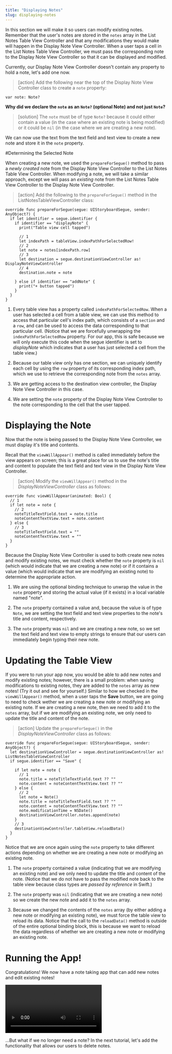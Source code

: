 ```yaml
---
title: "Displaying Notes"
slug: displaying-notes
---
```


In this section we will make it so users can modify existing notes. Remember that the user's notes are stored in the `notes` array in the List Notes Table View Controller and that any modifications they would make will happen in the Display Note View Controller. When a user taps a cell in the List Notes Table View Controller, we must pass the corresponding note to the Display Note View Controller so that it can be displayed and modified.

Currently, our Display Note View Controller doesn't contain any property to hold a note, let's add one now.

> [action]
Add the following near the top of the Display Note View Controller class to create a `note` property:
>
    var note: Note?

<!-- ACTION: It feels weird to ask this question without a bit more setup / explanation first. In fact, this note property isn't even used anywhere on this page. Probably it should be added and explained in a later section. -->

**Why did we declare the `note` as an `Note?` (optional Note) and not just `Note`?**

> [solution]
The `note` must be of type `Note?` because it could either contain a value (in the case where an existing note is being modified) or it could be `nil` (in the case where we are creating a new note).

We can now use the text from the text field and text view to create a new note and store it in the `note` property.

#Determining the Selected Note

When creating a new note, we used the `prepareForSegue()` method to pass a *newly created* note from the Display Note View Controller to the List Notes Table View Controller. When modifying a note, we will take a similar approach, except we will pass an *existing* note from the List Notes Table View Controller to the Display Note View Controller.

> [action]
Add the following to the `prepareForSegue()` method in the ListNotesTableViewController class:
>
    override func prepareForSegue(segue: UIStoryboardSegue, sender: AnyObject?) {
      if let identifier = segue.identifier {
        if identifier == "displayNote" {
          print("Table view cell tapped")
>          
          // 1
          let indexPath = tableView.indexPathForSelectedRow!
          // 2
          let note = notes[indexPath.row]
          // 3
          let destination = segue.destinationViewController as! DisplayNoteViewController
          // 4
          destination.note = note
>          
        } else if identifier == "addNote" {
          print("+ button tapped")
        }
      }
    }

1. Every table view has a property called `indexPathForSelectedRow`. When a user has selected a cell from a table view, we can use this method to access that particular cell's index path, which consists of a `section` and a `row`, and can be used to access the data corresponding to that particular cell. (Notice that we are forcefully unwrapping the `indexPathForSelectedRow` property. For our app, this is safe because we will only execute this code when the segue identifier is set to *displayNote* which indicates that a user has just selected a cell from the table view.)

2. Because our table view only has one section, we can uniquely identify each cell by using the `row` property of its corresponding index path, which we use to retrieve the corresponding note from the `notes` array.

3. We are getting access to the destination view controller, the Display Note View Controller in this case.

4. We are setting the `note` property of the Display Note View Controller to the note corresponding to the cell that the user tapped.

# Displaying the Note

Now that the note is being passed to the Display Note View Controller, we must display it's title and contents.

Recall that the `viewWillAppear()` method is called immediately before the view appears on screen; this is a great place for us to use the note's title and content to populate the text field and text view in the Display Note View Controller.

> [action]
Modify the `viewWillAppear()` method in the *DisplayNoteViewController* class as follows:
>
    override func viewWillAppear(animated: Bool) {
      // 1
      if let note = note {
        // 2
        noteTitleTextField.text = note.title
        noteContentTextView.text = note.content
      } else {
        // 3
        noteTitleTextField.text = ""
        noteContentTextView.text = ""
      }
    }

Because the Display Note View Controller is used to both create new notes and modify existing notes, we must check whether the `note` property is `nil` (which would indicate that we are creating a new note) or if it contains a value (which would indicate that we are modifying an existing note) to determine the appropriate action.

1. We are using the optional binding technique to unwrap the value in the `note` property and storing the actual value (if it exists) in a local variable named "note".

2. The `note` property contained a value and, because the value is of type `Note`, we are setting the text field and text view properties to the note's title and content, respectively.

3.  The `note` property was `nil` and we are creating a new note, so we set the text field and text view to empty strings to ensure that our users can immediately begin typing their new note.

# Updating the Table View

If you were to run your app now, you would be able to add new notes and modify existing notes; however, there is a small problem: when saving modifications to existing notes, they are added to the `notes` array as new notes! (Try it out and see for yourself.) Similar to how we checked in the `viewWillAppear()` method, when a user taps the **Save** button, we are going to need to check wether we are creating a new note or modifying an existing note. If we are creating a new note, then we need to add it to the `notes` array, but if we are modifying an existing note, we only need to update the title and content of the note.

> [action]
Update the `prepareForSegue()` in the *DisplayNoteViewController* class as follows:
>
    override func prepareForSegue(segue: UIStoryboardSegue, sender: AnyObject?) {
      let destinationViewController = segue.destinationViewController as! ListNotesTableViewController
      if segue.identifier == "Save" {
>
        if let note = note {
          // 1
          note.title = noteTitleTextField.text ?? ""
          note.content = noteContentTextView.text ?? ""
        } else {
          // 2
          let note = Note()
          note.title = noteTitleTextField.text ?? ""
          note.content = noteContentTextView.text ?? ""
          note.modificationTime = NSDate()
          destinationViewController.notes.append(note)
        }
        // 3
        destinationViewController.tableView.reloadData()
      }
    }

Notice that we are once again using the `note` property to take different actions depending on whether we are creating a new note or modifying an existing note.

1. The `note` property contained a value (indicating that we are modifying an existing note) and we only need to update the title and content of the note. (Notice that we do not have to pass the modified note back to the table view because class types are *passed by reference* in Swift.)

2. The `note` property was `nil` (indicating that we are creating a new note) so we create the new note and add it to the `notes` array.

3. Because we changed the contents of the `notes` array (by either adding a new note or modifying an existing note), we must force the table view to reload its data. Notice that the call to the `reloadData()` method is outside of the entire optional binding block, this is because we want to reload the data regardless of whether we are creating a new note or modifying an existing note.

# Running the App!

Congratulations! We now have a note taking app that can add new notes and edit existing notes!

![ms-video](https://s3.amazonaws.com/mgwu-misc/Make+School+Notes/P09-complete.mov)

...But what if we no longer need a note? In the next tutorial, let's add the functionality that allows our users to delete notes.

<!-- ACTION: Add a tl;dr info box containing all steps they should have completed on this page of the tutorial.  For an example, see page 1 of tutorial.   -->
